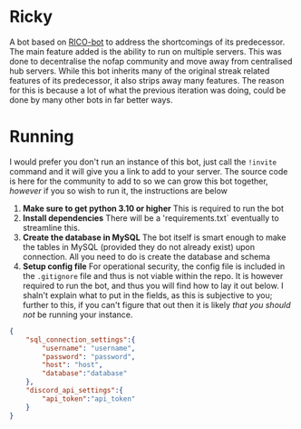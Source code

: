 # Ricky
A bot based on [RICO-bot](https://github.com/eddiebquinn/RICO-bot) to address the shortcomings of its predecessor. The main feature added is the ability to run on multiple servers. This was done to decentralise the nofap community and move away from centralised hub servers. While this bot inherits many of the original streak related features of its predecessor, it also strips away many features. The reason for this is because a lot of what the previous iteration was doing, could be done by many other bots in far better ways.

# Running
I would prefer you don't run an instance of this bot, just call the `!invite` command and it will give you a link to add to your server. The source code is here for the community to add to so we can grow this bot together, *however* if you so wish to run it, the instructions are below

1. **Make sure to get python 3.10 or higher**
This is required to run the bot
2. **Install dependencies**
There will be a 'requirements.txt` eventually to streamline this.
3. **Create the database in MySQL**
The bot itself is smart enough to make the tables in MySQL (provided they do not already exist) upon connection. All you need to do is create the database and schema
4. **Setup config file**
For operational security, the config file is included in the `.gitignore` file and thus is not viable within the repo. It is however required to run the bot, and thus you will find how to lay it out below. I shaln't explain what to put in the fields, as this is subjective to you; further to this, if you can't figure that out then it is likely *that you should not* be running your instance.

```JSON
{
    "sql_connection_settings":{
        "username": "username",
        "password": "password",
        "host": "host",
        "database":"database"
    },
    "discord_api_settings":{
        "api_token":"api_token"
    }
}
```